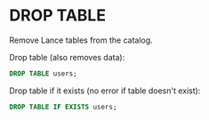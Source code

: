 # DROP TABLE

Remove Lance tables from the catalog.

Drop table (also removes data):

```sql
DROP TABLE users;
```

Drop table if it exists (no error if table doesn't exist):

```sql
DROP TABLE IF EXISTS users;
```